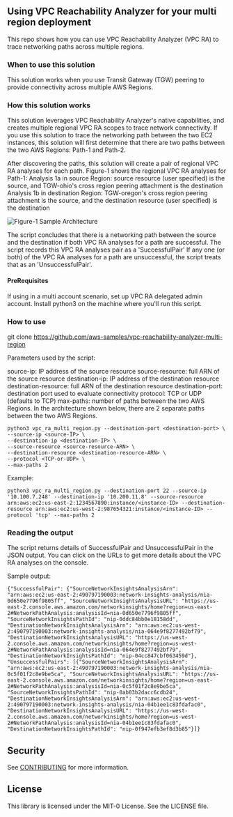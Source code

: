 ## Using VPC Reachability Analyzer for your multi region deployment

This repo shows how you can use VPC Reachability Analyzer (VPC RA) to trace networking paths across multiple regions.

### When to use this solution
This solution works when you use Transit Gateway (TGW) peering to provide connectivity across multiple AWS Regions.

### How this solution works
This solution leverages VPC Reachability Analyzer's native capabilities, and creates multiple regional VPC RA scopes to trace network connectivity. If you use this solution to trace the networking path between the two EC2 instances, this solution will first determine that there are two paths between the two AWS Regions: Path-1 and Path-2.

After discovering the paths, this solution will create a pair of regional VPC RA analyses for each path. Figure-1 shows the regional VPC RA analyses for Path-1:
Analysis 1a in source Region: source resource (user specified) is the source, and TGW-ohio's cross region peering attachment is the destination
Analysis 1b in destination Region: TGW-oregon's cross region peering attachment is the source, and the destination resource (user specified) is the destination

![Figure-1 Sample Architecture](architecture.png)

The script concludes that there is a networking path between the source and the destination if both VPC RA analyses for a path are successful. The script records this VPC RA analyses pair as a 'SuccessfulPair'
If any one (or both) of the VPC RA analyses for a path are unsuccessful, the script treats that as an 'UnsuccessfulPair'.

#### PreRequisites
If using in a multi account scenario, set up VPC RA delegated admin account.
Install python3 on the machine where you'll run this script.

### How to use
git clone https://github.com/aws-samples/vpc-reachability-analyzer-multi-region

Parameters used by the script:

source-ip: IP address of the source resource
source-resource: full ARN of the source resource
destination-ip: IP address of the destination resource
destination-resource: full ARN of the destination resource
destination-port: destination port used to evaluate connectivity
protocol: TCP or UDP (defaults to TCP)
max-paths: number of paths between the two AWS Regions. In the architecture shown below, there are 2 separate paths between the two AWS Regions.

```
python3 vpc_ra_multi_region.py --destination-port <destination-port> \
--source-ip <source-IP> \
--destination-ip <destination-IP> \
--source-resource <source-resource-ARN> \
--destination-resource <destination-resource-ARN> \
--protocol <TCP-or-UDP> \
--max-paths 2
```

Example:
```
python3 vpc_ra_multi_region.py --destination-port 22 --source-ip '10.100.7.248' --destination-ip '10.200.11.8' --source-resource arn:aws:ec2:us-east-2:1234567890:instance/<instance-ID> --destination-resource arn:aws:ec2:us-west-2:987654321:instance/<instance-ID> --protocol 'tcp' --max-paths 2
```

### Reading the output
The script returns details of SuccessfulPair and UnsuccessfulPair in the JSON output. You can click on the URLs to get more details about the VPC RA analyses on the console.

Sample output:
```
{"SuccessfulPair": {"SourceNetworkInsightsAnalysisArn": "arn:aws:ec2:us-east-2:490797190003:network-insights-analysis/nia-0d650e7796f9805ff", "SourceNetworkInsightsAnalysisURL": "https://us-east-2.console.aws.amazon.com/networkinsights/home?region=us-east-2#NetworkPathAnalysis:analysisId=nia-0d650e7796f9805ff", "SourceNetworkInsightsPathId": "nip-0ddc84bb0e18158dd", "DestinationNetworkInsightsAnalysisArn": "arn:aws:ec2:us-west-2:490797190003:network-insights-analysis/nia-064e9f8277492bf79", "DestinationNetworkInsightsAnalysisURL": "https://us-west-2.console.aws.amazon.com/networkinsights/home?region=us-west-2#NetworkPathAnalysis:analysisId=nia-064e9f8277492bf79", "DestinationNetworkInsightsPathId": "nip-04cc847cbf063459d"}, "UnsuccessfulPairs": [{"SourceNetworkInsightsAnalysisArn": "arn:aws:ec2:us-east-2:490797190003:network-insights-analysis/nia-0c5f01f2c8e9be5ca", "SourceNetworkInsightsAnalysisURL": "https://us-east-2.console.aws.amazon.com/networkinsights/home?region=us-east-2#NetworkPathAnalysis:analysisId=nia-0c5f01f2c8e9be5ca", "SourceNetworkInsightsPathId": "nip-0ab03b2dacc6cdb24", "DestinationNetworkInsightsAnalysisArn": "arn:aws:ec2:us-west-2:490797190003:network-insights-analysis/nia-04b1ee1c83fdafac0", "DestinationNetworkInsightsAnalysisURL": "https://us-west-2.console.aws.amazon.com/networkinsights/home?region=us-west-2#NetworkPathAnalysis:analysisId=nia-04b1ee1c83fdafac0", "DestinationNetworkInsightsPathId": "nip-0f947efb3ef8d3b85"}]}
```

## Security

See [CONTRIBUTING](CONTRIBUTING.md#security-issue-notifications) for more information.

## License

This library is licensed under the MIT-0 License. See the LICENSE file.
